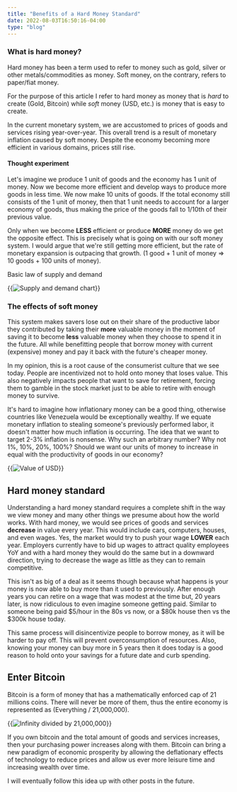 ```yaml
---
title: "Benefits of a Hard Money Standard"
date: 2022-08-03T16:50:16-04:00
type: "blog"
---
```


### What is hard money?

Hard money has been a term used to refer to money such as gold, silver or other metals/commodities as money. Soft money, on the contrary, refers to paper/fiat money.

For the purpose of this article I refer to hard money as money that is _hard_ to create (Gold, Bitcoin) while _soft_ money (USD, etc.) is money that is easy to create.

In the current monetary system, we are accustomed to prices of goods and services rising year-over-year. This overall trend is a result of monetary inflation caused by soft money. Despite the economy becoming more efficient in various domains, prices still rise.

#### Thought experiment

Let's imagine we produce 1 unit of goods and the economy has 1 unit of money. Now we become more efficient and develop ways to produce more goods in less time. We now make 10 units of goods. If the total economy still consists of the 1 unit of money, then that 1 unit needs to account for a larger economy of goods, thus making the price of the goods fall to 1/10th of their previous value.

Only when we become **LESS** efficient or produce **MORE** money do we get the opposite effect. This is precisely what is going on with our soft money system. I would argue that we're still getting more efficient, but the rate of monetary expansion is outpacing that growth. (1 good + 1 unit of money => 10 goods + 100 units of money).

Basic law of supply and demand

{{<img src="/img/supplyanddemand.jpg" caption="Supply and Demand chart" alt="Supply and demand chart">}}

### The effects of soft money

This system makes savers lose out on their share of the productive labor they contributed by taking their **more** valuable money in the moment of saving it to become **less** valuable money when they choose to spend it in the future. All while benefitting people that borrow money with current (expensive) money and pay it back with the future's cheaper money.

In my opinion, this is a root cause of the consumerist culture that we see today. People are incentivized not to hold onto money that loses value. This also negatively impacts people that want to save for retirement, forcing them to gamble in the stock market just to be able to retire with enough money to survive.

It's hard to imagine how inflationary money can be a good thing, otherwise countries like Venezuela would be exceptionally wealthy. If we equate monetary inflation to stealing someone's previously performed labor, it doesn't matter how much inflation is occurring. The idea that we want to target 2-3% inflation is nonsense. Why such an arbitrary number? Why not 1%, 10%, 20%, 100%? Should we want our units of money to increase in equal with the productivity of goods in our economy?

{{<img src="/img/usd-value.jpg" caption="Value of the USD 1913-2011" alt="Value of USD">}}

## Hard money standard

Understanding a hard money standard requires a complete shift in the way we view money and many other things we presume about how the world works. With hard money, we would see prices of goods and services **decrease** in value every year. This would include cars, computers, houses, and even wages. Yes, the market would try to push your wage **LOWER** each year. Employers currently have to bid up wages to attract quality employees YoY and with a hard money they would do the same but in a downward direction, trying to decrease the wage as little as they can to remain competitive.

This isn't as big of a deal as it seems though because what happens is your money is now able to buy more than it used to previously. After enough years you can retire on a wage that was modest at the time but, 20 years later, is now ridiculous to even imagine someone getting paid. Similar to someone being paid $5/hour in the 80s vs now, or a $80k house then vs the $300k house today.

This same process will disincentivize people to borrow money, as it will be harder to pay off. This will prevent overconsumption of resources. Also, knowing your money can buy more in 5 years then it does today is a good reason to hold onto your savings for a future date and curb spending.

## Enter Bitcoin

Bitcoin is a form of money that has a mathematically enforced cap of 21 millions coins. There will never be more of them, thus the entire economy is represented as (Everything / 21,000,000).

{{<img src="/img/21m.jpg" alt="Infinity divided by 21,000,000">}}

If you own bitcoin and the total amount of goods and services increases, then your purchasing power increases along with them. Bitcoin can bring a new paradigm of economic prosperity by allowing the deflationary effects of technology to reduce prices and allow us ever more leisure time and increasing wealth over time.

I will eventually follow this idea up with other posts in the future.
